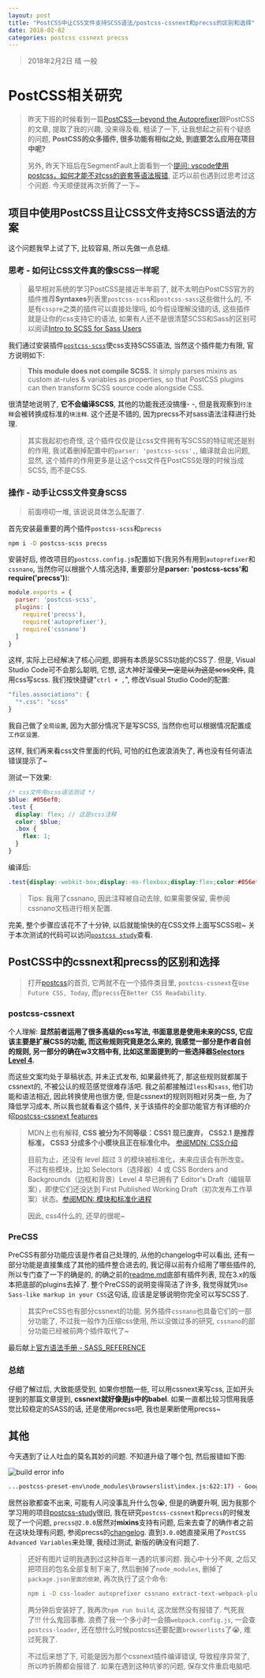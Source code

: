 ```yaml
---
layout: post
title: "PostCSS中让CSS文件支持SCSS语法/postcss-cssnext和precss的区别和选择"
date: 2018-02-02
categories: postcss cssnext precss
---
```

> 2018年2月2日 晴 一般

# PostCSS相关研究

> 昨天下班的时候看到一篇[PostCSS — beyond the Autoprefixer](https://develoger.com/postcss-beyond-the-autoprefixer-93132f8fe5f5)跟PostCSS的文章, 提取了我的兴趣, 没来得及看, 粗读了一下, 让我想起之前有个疑惑的问题, **PostCSS的众多插件, 很多功能有相似之处, 到底要怎么应用在项目中呢?**
>
> 另外, 昨天下班后在SegmentFault上面看到一个[提问: vscode使用postcss，如何才能不对css的嵌套等语法报错](https://segmentfault.com/q/1010000012708394), 正巧以前也遇到过思考过这个问题. 今天顺便就再次折腾了一下~

## 项目中使用PostCSS且让CSS文件支持SCSS语法的方案

这个问题我早上试了下, 比较容易, 所以先做一点总结.

### 思考 - 如何让CSS文件真的像SCSS一样呢

> 最早相对系统的学习PostCSS是接近半年前了, 就不太明白PostCSS官方的插件推荐**Syntaxes**列表里`postcss-scss`和`postcss-sass`这些做什么的, 不是有`csspre`之类的插件可以直接处理吗, 如今假设理解没错的话, 这些插件就是让你的css支持它的语法, 如果有人还不是很清楚SCSS和Sass的区别可以阅读[Intro to SCSS for Sass Users](http://sass-lang.com/documentation/file.SCSS_FOR_SASS_USERS.html)

我们通过安装插件[`postcss-scss`](https://github.com/postcss/postcss-scss)使css支持SCSS语法, 当然这个插件能力有限, 官方说明如下:

> **This module does not compile SCSS.** It simply parses mixins as custom at-rules & variables as properties, so that PostCSS plugins can then transform SCSS source code alongside CSS.

很清楚地说明了, **它不会编译SCSS**, 其他的功能我还没搞懂- -, 但是我观察到`行注释`会被转换成标准的`块注释`. 这个还是不错的, 因为precss不对sass语法注释进行处理.

> 其实我起初也奇怪, 这个插件仅仅是让css文件拥有写SCSS的特征呢还是别的作用, 我试着删掉配置中的`parser: 'postcss-scss',`, 编译就会出问题, 显然, 这个插件的作用更多是让这个css文件在PostCSS处理的时候当成SCSS, 而不是CSS.

### 操作 - 动手让CSS文件变身SCSS

> 前面唠叨一堆, 该说说具体怎么配置了.

首先安装最重要的两个插件`postcss-scss`和`precss`

```bash
npm i -D postcss-scss precss
```

安装好后, 修改项目的`postcss.config.j`s配置如下(我另外有用到`autoprefixer`和`cssnano`, 当然你可以根据个人情况选择, 重要部分是**parser: 'postcss-scss'和require('precss')**):

```javascript
module.exports = {
  parser: 'postcss-scss',
  plugins: [
    require('precss'),
    require('autoprefixer'),
    require('cssnano')
  ]
}
```

这样, 实际上已经解决了核心问题, 即拥有本质是SCSS功能的CSS了. 但是, Visual Studio Code可不会那么聪明, 它想, 这大神好溜~~傻叉一定是以为这是scss文件~~, 竟用css写scss. 我们按快捷键"`ctrl + ,`", 修改Visual Studio Code的配置:

```javascript
"files.associations": {
  "*.css": "scss"
}
```

我自己做了`全局设置`, 因为大部分情况下是写SCSS, 当然你也可以根据情况配置成`工作区设置`.

这样, 我们再来看css文件里面的代码, 可怕的红色波浪消失了, 再也没有任何语法错误提示了~

测试一下效果:

```scss
/* css文件用scss语法测试 */
$blue: #056ef0;
.test {
  display: flex; // 这是scss注释
  color: $blue;
  .box {
    flex: 1;
  }
}
```

编译后:

```css
.test{display:-webkit-box;display:-ms-flexbox;display:flex;color:#056ef0}.test .box{-webkit-box-flex:1;-ms-flex:1;flex:1}
```

> Tips: 我用了cssnano, 因此注释被自动去除, 如果需要保留, 需参阅cssnano文档进行相关配置.

完美, 整个步骤应该花不了十分钟, 以后就能愉快的在CSS文件上面写SCSS啦~ 关于本次测试的代码可以访问[`postcss study`](https://github.com/whidy/postcss-study/tree/precss-%26-scss-synax)查看.

## PostCSS中的cssnext和precss的区别和选择

> 打开[postcss](https://github.com/postcss/postcss)的首页, 它两就不在一个插件类目里, `postcss-cssnext`在`Use Future CSS, Today`, 而`precss`在`Better CSS Readability`.

### postcss-cssnext

个人理解: **显然前者运用了很多高级的css写法, 书面意思是使用未来的CSS, 它应该主要是扩展CSS的功能, 而这些规则究竟是怎么来的, 我感觉一部分是作者自创的规则, 另一部分的确在w3文档中有, 比如这里面提到的一些选择器[Selectors Level 4](https://www.w3.org/TR/selectors-4/).**

而这些文案均处于草稿状态, 并未正式发布, 如果最终死了, 那这些规则就都属于cssnext的, 不被公认的规范感觉很难存活吧. 我之前都接触过`less`和`sass`, 他们功能和语法相近, 因此转换使用也很方便, 但是cssnext的规则则相对另类一些, 为了降低学习成本, 所以我也就看看这个插件, 关于该插件的全部功能官方有详细的介绍[postcss-cssnext features](http://cssnext.io/features/)

> MDN上也有解释, **CSS 被分为不同等级：CSS1 现已废弃， CSS2.1 是推荐标准， CSS3 分成多个小模块且正在标准化中。** [参阅MDN: CSS介绍](https://developer.mozilla.org/zh-CN/docs/Web/CSS)
>
> 目前为止，还没有 level 超过 3 的模块被标准化，未来应该会有所改变。 不过有些模块，比如 Selectors（选择器）4 或 CSS Borders and Backgrounds（边框和背景）Level 4 早已拥有了 Editor's Draft（编辑草案），即使它们还没达到 First Published Working Draft（初次发布工作草案）状态。[参阅MDN: 模块和标准化进程](https://developer.mozilla.org/zh-CN/docs/Web/CSS/CSS3)
>
> 因此, css4什么的, 还早的很呢~

### PreCSS

PreCSS有部分功能应该是作者自己处理的, 从他的changelog中可以看出, 还有一部分功能是直接集成了其他的插件整合进去的, 我记得以前有介绍用了哪些插件的, 所以专门查了一下的确是的, 的确之前的[readme.md](https://github.com/jonathantneal/precss/blob/04635eac0ea5c20d91c313514f71f507f02d341c/README.md#plugins)底部有插件列表, 现在3.x的版本把底部的plugins去掉了. 整个PreCSS的说明变得简洁了许多, 我觉得就凭`Use Sass-like markup in your CSS`这句话, 应该是足够说明你完全可以写SCSS了.

> 其实PreCSS也有部分cssnext的功能. 另外插件`cssnano`也具备它们的一部分功能了, 不过我一般作为压缩css使用, 所以没做过多的研究, `cssnano`的部分功能已经被前两个插件取代了~

最后献上[官方语法手册 - SASS_REFERENCE](http://sass-lang.com/documentation/file.SASS_REFERENCE.html)

### 总结

仔细了解过后, 大致能感受到, 如果你想酷一些, 可以用cssnext来写css, 正如开头提到的那篇文章提到, **cssnext就好像是js中的babel**. 如果一直都比较习惯用我感觉比较稳定的SASS的话, 还是使用precss吧, 我也是果断使用precss~

## 其他

今天遇到了让人吐血的莫名其妙的问题. 不知道升级了哪个包, 然后报错如下图:

![build error info](https://raw.githubusercontent.com/whidy/daily/master/sources/images/2018-02-02-1.png)

```bash
...postcss-preset-env\node_modules\browserslist\index.js:622:17) - Google Search
```

居然谷歌都查不出来, 可能有人问没事乱升什么包😭, 但是的确要升啊, 因为我那个学习用的项目[postcss-study](https://github.com/whidy/postcss-study)很旧, 我在研究`postcss-cssnext`和`precss`的时候发现了一个问题, `precss@2.0.0`居然对**mixins**支持有问题, 后来去查了的确作者之前在这块处理有问题, 参阅precss的[changelog](https://github.com/jonathantneal/precss/blob/master/CHANGELOG.md). 直到`3.0.0`她直接采用了`PostCSS Advanced Variables`来处理, 我经过测试, 新版的确没有问题了.

> 还好有图片证明我遇到过这种百年一遇的坑爹问题. 我心中十分不爽, 之后又把项目的包名全部复制下来了, 然后删掉了`node_modules`, 删掉了`package.json里面的依赖`, 再次执行了这个命令:
>
> ```bash
> npm i -D css-loader autoprefixer cssnano extract-text-webpack-plugin postcss-cssnext postcss-loader postcss-scss precss style-loader webpack webpack-dev-server
> ```
>
> 两分钟后安装好了, 我再次`npm run build`, 这次居然没有报错了. 气死我了!!! 什么鬼回事撒. 浪费了我一个多小时一会搞`webpack.config.js`, 一会查`postcss-loader`, 还在想什么时候postcss还要配置`browserlists`了😭, 难过死我了.
>
> 不过后来想了下, 可能是因为那个cssnext插件编译错误, 导致程序异常了, 所以咋折腾都会报错了. 如果在遇到这种坑爹的问题, 保存文件重启电脑吧.
